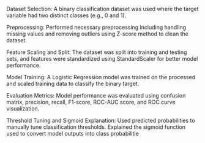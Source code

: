 Dataset Selection:
 A binary classification dataset was used where the target variable had two distinct classes (e.g., 0 and 1).

Preprocessing:
 Performed necessary preprocessing including handling missing values and removing outliers using Z-score method to clean the dataset.

Feature Scaling and Split:
 The dataset was split into training and testing sets, and features were standardized using StandardScaler for better model performance.

Model Training:
 A Logistic Regression model was trained on the processed and scaled training data to classify the binary target.

Evaluation Metrics:
 Model performance was evaluated using confusion matrix, precision, recall, F1-score, ROC-AUC score, and ROC curve visualization.

Threshold Tuning and Sigmoid Explanation:
 Used predicted probabilities to manually tune classification thresholds. Explained the sigmoid function used to convert model outputs into class probabilitie
